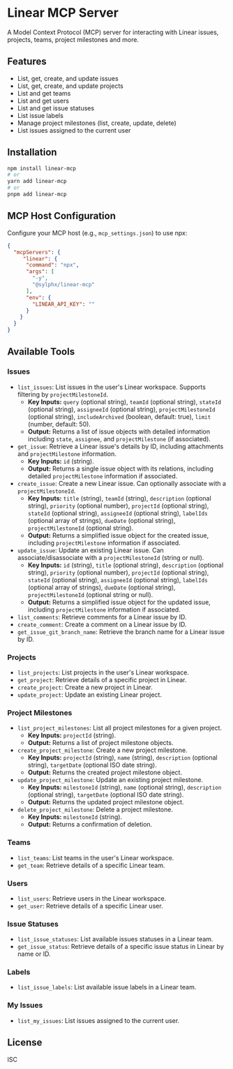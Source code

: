 # Linear MCP Server

A Model Context Protocol (MCP) server for interacting with Linear issues, projects, teams, project milestones and more.

## Features

- List, get, create, and update issues
- List, get, create, and update projects
- List and get teams
- List and get users
- List and get issue statuses
- List issue labels
- Manage project milestones (list, create, update, delete)
- List issues assigned to the current user

## Installation

```bash
npm install linear-mcp
# or
yarn add linear-mcp
# or
pnpm add linear-mcp
```

## MCP Host Configuration

Configure your MCP host (e.g., `mcp_settings.json`) to use npx:

```json
{
  "mcpServers": {
     "linear": {
      "command": "npx",
      "args": [
        "-y",
        "@sylphx/linear-mcp"
      ],
      "env": {
        "LINEAR_API_KEY": ""
      }
    }
  }
}
```
## Available Tools

### Issues

- `list_issues`: List issues in the user's Linear workspace. Supports filtering by `projectMilestoneId`.
    - **Key Inputs:** `query` (optional string), `teamId` (optional string), `stateId` (optional string), `assigneeId` (optional string), `projectMilestoneId` (optional string), `includeArchived` (boolean, default: true), `limit` (number, default: 50).
    - **Output:** Returns a list of issue objects with detailed information including `state`, `assignee`, and `projectMilestone` (if associated).
- `get_issue`: Retrieve a Linear issue's details by ID, including attachments and `projectMilestone` information.
    - **Key Inputs:** `id` (string).
    - **Output:** Returns a single issue object with its relations, including detailed `projectMilestone` information if associated.
- `create_issue`: Create a new Linear issue. Can optionally associate with a `projectMilestoneId`.
    - **Key Inputs:** `title` (string), `teamId` (string), `description` (optional string), `priority` (optional number), `projectId` (optional string), `stateId` (optional string), `assigneeId` (optional string), `labelIds` (optional array of strings), `dueDate` (optional string), `projectMilestoneId` (optional string).
    - **Output:** Returns a simplified issue object for the created issue, including `projectMilestone` information if associated.
- `update_issue`: Update an existing Linear issue. Can associate/disassociate with a `projectMilestoneId` (string or null).
    - **Key Inputs:** `id` (string), `title` (optional string), `description` (optional string), `priority` (optional number), `projectId` (optional string), `stateId` (optional string), `assigneeId` (optional string), `labelIds` (optional array of strings), `dueDate` (optional string), `projectMilestoneId` (optional string or null).
    - **Output:** Returns a simplified issue object for the updated issue, including `projectMilestone` information if associated.
- `list_comments`: Retrieve comments for a Linear issue by ID.
- `create_comment`: Create a comment on a Linear issue by ID.
- `get_issue_git_branch_name`: Retrieve the branch name for a Linear issue by ID.

### Projects

- `list_projects`: List projects in the user's Linear workspace.
- `get_project`: Retrieve details of a specific project in Linear.
- `create_project`: Create a new project in Linear.
- `update_project`: Update an existing Linear project.

### Project Milestones
- `list_project_milestones`: List all project milestones for a given project.
    - **Key Inputs:** `projectId` (string).
    - **Output:** Returns a list of project milestone objects.
- `create_project_milestone`: Create a new project milestone.
    - **Key Inputs:** `projectId` (string), `name` (string), `description` (optional string), `targetDate` (optional ISO date string).
    - **Output:** Returns the created project milestone object.
- `update_project_milestone`: Update an existing project milestone.
    - **Key Inputs:** `milestoneId` (string), `name` (optional string), `description` (optional string), `targetDate` (optional ISO date string).
    - **Output:** Returns the updated project milestone object.
- `delete_project_milestone`: Delete a project milestone.
    - **Key Inputs:** `milestoneId` (string).
    - **Output:** Returns a confirmation of deletion.

### Teams

- `list_teams`: List teams in the user's Linear workspace.
- `get_team`: Retrieve details of a specific Linear team.

### Users

- `list_users`: Retrieve users in the Linear workspace.
- `get_user`: Retrieve details of a specific Linear user.

### Issue Statuses

- `list_issue_statuses`: List available issues statuses in a Linear team.
- `get_issue_status`: Retrieve details of a specific issue status in Linear by name or ID.

### Labels

- `list_issue_labels`: List available issue labels in a Linear team.

### My Issues

- `list_my_issues`: List issues assigned to the current user.

## License

ISC